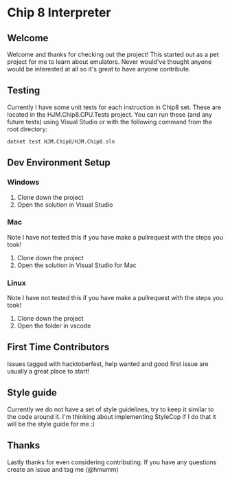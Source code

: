 # Chip 8 Interpreter

## Welcome

Welcome and thanks for checking out the project! This started out as a pet project for me to learn about emulators. Never would've thought anyone would be interested at all so it's great to have anyone contribute.

## Testing

Currently I have some unit tests for each instruction in Chip8 set. These are located in the HJM.Chip8.CPU.Tests project. You can run these (and any future tests) using Visual Studio or with the following command from the root directory:

    dotnet test HJM.Chip8/HJM.Chip8.sln

## Dev Environment Setup

### Windows

1. Clone down the project
2. Open the solution in Visual Studio

### Mac

Note I have not tested this if you have make a pullrequest with the steps you took!

1. Clone down the project
2. Open the solution in Visual Studio for Mac

### Linux

Note I have not tested this if you have make a pullrequest with the steps you took!

1. Clone down the project
2. Open the folder in vscode

## First Time Contributors

Issues tagged with hacktoberfest, help wanted and good first issue are usually a great place to start!

## Style guide

Currently we do not have a set of style guidelines, try to keep it similar to the code around it. I'm thinking about implementing StyleCop if I do that it will be the style guide for me :)

## Thanks

Lastly thanks for even considering contributing. If you have any questions create an issue and tag me (@hmumm)